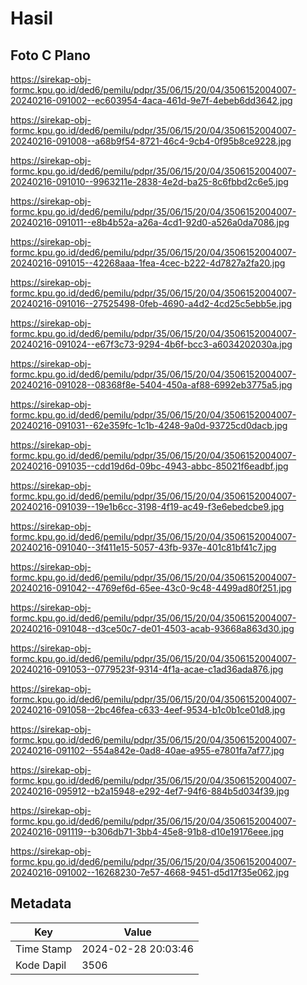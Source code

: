 # Hasil

## Foto C Plano

https://sirekap-obj-formc.kpu.go.id/ded6/pemilu/pdpr/35/06/15/20/04/3506152004007-20240216-091002--ec603954-4aca-461d-9e7f-4ebeb6dd3642.jpg

https://sirekap-obj-formc.kpu.go.id/ded6/pemilu/pdpr/35/06/15/20/04/3506152004007-20240216-091008--a68b9f54-8721-46c4-9cb4-0f95b8ce9228.jpg

https://sirekap-obj-formc.kpu.go.id/ded6/pemilu/pdpr/35/06/15/20/04/3506152004007-20240216-091010--9963211e-2838-4e2d-ba25-8c6fbbd2c6e5.jpg

https://sirekap-obj-formc.kpu.go.id/ded6/pemilu/pdpr/35/06/15/20/04/3506152004007-20240216-091011--e8b4b52a-a26a-4cd1-92d0-a526a0da7086.jpg

https://sirekap-obj-formc.kpu.go.id/ded6/pemilu/pdpr/35/06/15/20/04/3506152004007-20240216-091015--42268aaa-1fea-4cec-b222-4d7827a2fa20.jpg

https://sirekap-obj-formc.kpu.go.id/ded6/pemilu/pdpr/35/06/15/20/04/3506152004007-20240216-091016--27525498-0feb-4690-a4d2-4cd25c5ebb5e.jpg

https://sirekap-obj-formc.kpu.go.id/ded6/pemilu/pdpr/35/06/15/20/04/3506152004007-20240216-091024--e67f3c73-9294-4b6f-bcc3-a6034202030a.jpg

https://sirekap-obj-formc.kpu.go.id/ded6/pemilu/pdpr/35/06/15/20/04/3506152004007-20240216-091028--08368f8e-5404-450a-af88-6992eb3775a5.jpg

https://sirekap-obj-formc.kpu.go.id/ded6/pemilu/pdpr/35/06/15/20/04/3506152004007-20240216-091031--62e359fc-1c1b-4248-9a0d-93725cd0dacb.jpg

https://sirekap-obj-formc.kpu.go.id/ded6/pemilu/pdpr/35/06/15/20/04/3506152004007-20240216-091035--cdd19d6d-09bc-4943-abbc-85021f6eadbf.jpg

https://sirekap-obj-formc.kpu.go.id/ded6/pemilu/pdpr/35/06/15/20/04/3506152004007-20240216-091039--19e1b6cc-3198-4f19-ac49-f3e6ebedcbe9.jpg

https://sirekap-obj-formc.kpu.go.id/ded6/pemilu/pdpr/35/06/15/20/04/3506152004007-20240216-091040--3f411e15-5057-43fb-937e-401c81bf41c7.jpg

https://sirekap-obj-formc.kpu.go.id/ded6/pemilu/pdpr/35/06/15/20/04/3506152004007-20240216-091042--4769ef6d-65ee-43c0-9c48-4499ad80f251.jpg

https://sirekap-obj-formc.kpu.go.id/ded6/pemilu/pdpr/35/06/15/20/04/3506152004007-20240216-091048--d3ce50c7-de01-4503-acab-93668a863d30.jpg

https://sirekap-obj-formc.kpu.go.id/ded6/pemilu/pdpr/35/06/15/20/04/3506152004007-20240216-091053--0779523f-9314-4f1a-acae-c1ad36ada876.jpg

https://sirekap-obj-formc.kpu.go.id/ded6/pemilu/pdpr/35/06/15/20/04/3506152004007-20240216-091058--2bc46fea-c633-4eef-9534-b1c0b1ce01d8.jpg

https://sirekap-obj-formc.kpu.go.id/ded6/pemilu/pdpr/35/06/15/20/04/3506152004007-20240216-091102--554a842e-0ad8-40ae-a955-e7801fa7af77.jpg

https://sirekap-obj-formc.kpu.go.id/ded6/pemilu/pdpr/35/06/15/20/04/3506152004007-20240216-095912--b2a15948-e292-4ef7-94f6-884b5d034f39.jpg

https://sirekap-obj-formc.kpu.go.id/ded6/pemilu/pdpr/35/06/15/20/04/3506152004007-20240216-091119--b306db71-3bb4-45e8-91b8-d10e19176eee.jpg

https://sirekap-obj-formc.kpu.go.id/ded6/pemilu/pdpr/35/06/15/20/04/3506152004007-20240216-091002--16268230-7e57-4668-9451-d5d17f35e062.jpg


## Metadata

| Key        | Value               |
| ---------- | ------------------- |
| Time Stamp | 2024-02-28 20:03:46 |
| Kode Dapil | 3506                |



